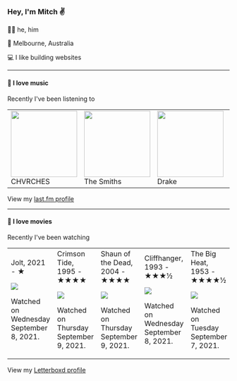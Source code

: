 <article><h3>Hey, I&#x27;m Mitch ✌️</h3><section><p>🙆‍♂️ he, him</p><p>📍 Melbourne, Australia</p><p>💻 I like building websites</p></section><hr/><section><h4>💽 I love music</h4><p>Recently I&#x27;ve been listening to</p><table><tbody><td><img src="https://lastfm.freetls.fastly.net/i/u/174s/4857b5e7f93d4e1e9bdde4166e7062e6.png" height="150px" alt="" role="presentation"/><br/>CHVRCHES</td><td><img src="https://lastfm.freetls.fastly.net/i/u/174s/53442bc27a314142a02d2df018b4161e.png" height="150px" alt="" role="presentation"/><br/>The Smiths</td><td><img src="https://lastfm.freetls.fastly.net/i/u/174s/06937a8274c69201463e1ae8e1b54788.png" height="150px" alt="" role="presentation"/><br/>Drake</td><td><img src="https://lastfm.freetls.fastly.net/i/u/174s/5c9fc503661940d18b4de20a24519e25.png" height="150px" alt="" role="presentation"/><br/>Harry Belafonte</td><td><img src="https://lastfm.freetls.fastly.net/i/u/174s/13e29706c9494c0b89b9e9f4c13ed30f.png" height="150px" alt="" role="presentation"/><br/>Röyksopp</td></tbody></table><span>View my <a href="https://www.last.fm/user/mylsb">last.fm profile</a></span></section><hr/><section><h4>📼 I love movies</h4><p>Recently I&#x27;ve been watching</p><table><tbody><td>Jolt, 2021 - ★<br/><span> <p><img src="https://a.ltrbxd.com/resized/film-poster/5/4/4/4/3/5/544435-jolt-0-500-0-750-crop.jpg?k=fc20e1fba3"/></p> <p>Watched on Wednesday September 8, 2021.</p> </span></td><td>Crimson Tide, 1995 - ★★★★<br/><span> <p><img src="https://a.ltrbxd.com/resized/film-poster/4/7/4/7/2/47472-crimson-tide-0-500-0-750-crop.jpg?k=d9d5e87aa2"/></p> <p>Watched on Thursday September 9, 2021.</p> </span></td><td>Shaun of the Dead, 2004 - ★★★★<br/><span> <p><img src="https://a.ltrbxd.com/resized/sm/upload/36/av/yn/jg/yWEeWO7fLs45XOcb94GPiLrHBRG-0-500-0-750-crop.jpg?k=539655f6f5"/></p> <p>Watched on Thursday September 9, 2021.</p> </span></td><td>Cliffhanger, 1993 - ★★★½<br/><span> <p><img src="https://a.ltrbxd.com/resized/film-poster/4/7/2/4/4/47244-cliffhanger-0-500-0-750-crop.jpg?k=fafbd29eed"/></p> <p>Watched on Wednesday September 8, 2021.</p> </span></td><td>The Big Heat, 1953 - ★★★★½<br/><span> <p><img src="https://a.ltrbxd.com/resized/film-poster/4/2/9/7/7/42977-the-big-heat-0-500-0-750-crop.jpg?k=839edca8ed"/></p> <p>Watched on Tuesday September 7, 2021.</p> </span></td></tbody></table><span>View my <a href="https://letterboxd.com/myslab/">Letterboxd profile</a></span></section></article>